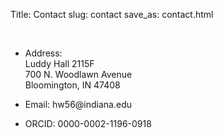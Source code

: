 Title: Contact
slug: contact
save_as: contact.html

<br>


- Address:  
    Luddy Hall 2115F  
    700 N. Woodlawn Avenue  
    Bloomington, IN 47408

- Email: hw56<span>&#64;</span>indiana.edu

- ORCID: 0000-0002-1196-0918